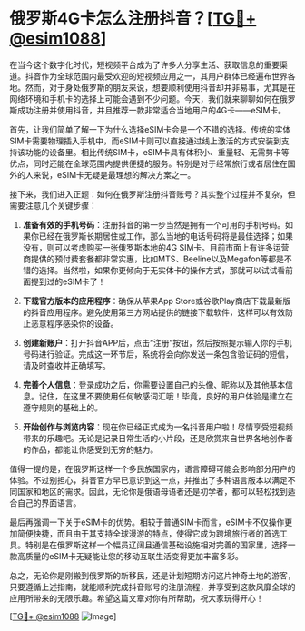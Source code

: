 # 俄罗斯4G卡怎么注册抖音？[[TG💪+ @esim1088](https://t.me/s/esim1088)]

在当今这个数字化时代，短视频平台成为了许多人分享生活、获取信息的重要渠道。抖音作为全球范围内最受欢迎的短视频应用之一，其用户群体已经遍布世界各地。然而，对于身处俄罗斯的朋友来说，想要顺利使用抖音却并非易事，尤其是在网络环境和手机卡的选择上可能会遇到不少问题。今天，我们就来聊聊如何在俄罗斯成功注册并使用抖音，并且推荐一款非常适合当地用户的4G卡——eSIM卡。

首先，让我们简单了解一下为什么选择eSIM卡会是一个不错的选择。传统的实体SIM卡需要物理插入手机中，而eSIM卡则可以直接通过线上激活的方式安装到支持该功能的设备里。相比传统SIM卡，eSIM卡具有体积小、重量轻、无需剪卡等优点，同时还能在全球范围内提供便捷的服务。特别是对于经常旅行或者居住在国外的人来说，eSIM卡无疑是最理想的解决方案之一。

接下来，我们进入正题：如何在俄罗斯注册抖音账号？其实整个过程并不复杂，但需要注意几个关键步骤：

1. **准备有效的手机号码**：注册抖音的第一步当然是拥有一个可用的手机号码。如果你已经在俄罗斯长期居住或工作，那么当地的电话号码将是最佳选择；如果没有，则可以考虑购买一张俄罗斯本地的4G SIM卡。目前市面上有许多运营商提供的预付费套餐都非常实惠，比如MTS、Beeline以及Megafon等都是不错的选择。当然啦，如果你更倾向于无实体卡的操作方式，那就可以试试看前面提到过的eSIM卡了！

2. **下载官方版本的应用程序**：确保从苹果App Store或谷歌Play商店下载最新版的抖音应用程序。避免使用第三方网站提供的链接下载软件，这样可以有效防止恶意程序感染你的设备。

3. **创建新账户**：打开抖音APP后，点击“注册”按钮，然后按照提示输入你的手机号码进行验证。完成这一环节后，系统将会向你发送一条包含验证码的短信，请及时查收并正确填写。

4. **完善个人信息**：登录成功之后，你需要设置自己的头像、昵称以及其他基本信息。记住，在这里不要使用任何敏感词汇哦！毕竟，良好的用户体验是建立在遵守规则的基础上的。

5. **开始创作与浏览内容**：现在你已经正式成为一名抖音用户啦！尽情享受短视频带来的乐趣吧。无论是记录日常生活的小片段，还是欣赏来自世界各地创作者的作品，都能让你感受到无穷的魅力。

值得一提的是，在俄罗斯这样一个多民族国家内，语言障碍可能会影响部分用户的体验。不过别担心，抖音官方早已意识到这一点，并推出了多种语言版本以满足不同国家和地区的需求。因此，无论你是俄语母语者还是初学者，都可以轻松找到适合自己的界面语言。

最后再强调一下关于eSIM卡的优势。相较于普通SIM卡而言，eSIM卡不仅操作更加简便快捷，而且由于其支持全球漫游的特点，使得它成为跨境旅行者的首选工具。特别是在俄罗斯这样一个幅员辽阔且通信基础设施相对完善的国家里，选择一款高质量的eSIM卡无疑能让您的移动互联生活变得更加丰富多彩。

总之，无论你是刚搬到俄罗斯的新移民，还是计划短期访问这片神奇土地的游客，只要遵循上述指南，就能顺利完成抖音账号的注册流程，并享受到这款风靡全球的应用所带来的无限乐趣。希望这篇文章对你有所帮助，祝大家玩得开心！

[[TG💪+ @esim1088](https://t.me/s/esim1088) ![Image](https://i.postimg.cc/4NQfJmqS/Snipaste-2025-05-13-00-14-12.png)]